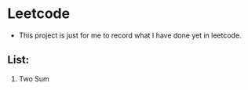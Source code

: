 # Leetcode
* This project is just for me to record what I have done yet in leetcode.

## List:
1. Two Sum